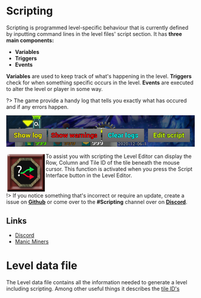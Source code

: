 # Scripting

Scripting is programmed level-specific behaviour that is currently defined by inputting command lines in the level files' script section. It has **three main components:**

* **Variables**
* **Triggers**
* **Events**

**Variables** are used to keep track of what's happening in the level. **Triggers** check for when something specific occurs in the level. **Events** are executed to alter the level or player in some way.

?> The game provide a handy log that tells you exactly what has occured and if any errors happen.

![ShowLogButton_Screenshot](_media/EditorShowLog.png "Show Log")


<img src="_media/EditorScriptingMenu.png" alt="Scripting Button" width="100" style="float:left; margin: 0.2em"/>
To assist you with scripting the Level Editor can display the Row, Column and Tile ID of the tile beneath the mouse cursor. This function is activated when you press the Script Interface button in the Level Editor.

<p style="clear:both; float:none;" />

!> If you notice something that's incorrect or require an update, create a issue on **[Github](https://github.com/ManicMiners/docs/issues)** or come over to the **#Scripting** channel over on **[Discord](https://discord.gg/85k8JHz)**.

## Links
 - [Discord](https://discord.gg/85k8JHz)
 - [Manic Miners](https://manicminers.baraklava.com/)

# Level data file
The Level data file contains all the information needed to generate a level including scripting. Among other useful things it describes the [tile ID's](https://manicminers.fandom.com/wiki/Level_data_file#Tile_ID_list:)